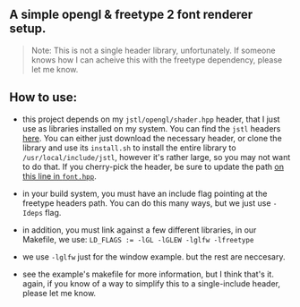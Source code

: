 ## A simple opengl & freetype 2 font renderer setup.

> Note: This is not a single header library, unfortunately. If someone knows how I can acheive this with the freetype dependency, please let me know.

## How to use: 

- this project depends on my `jstl/opengl/shader.hpp` header, that I just use as libraries installed on my system.
  You can find the `jstl` headers [here](https://github.com/toolateralus/jstl).
    You can either just download the necessary header, or clone the library and use its `install.sh` to install the entire library to `/usr/local/include/jstl`, however it's rather large, so you may not want to do that.
    If you cherry-pick the header, be sure to update the path [on this line in `font.hpp`](font.hpp#L18).

- in your build system, you must have an include flag pointing at the freetype headers path. 
  You can do this many ways, but we just use `-Ideps` flag.
- in addition, you must link against a few different libraries, in our Makefile, we use:
  `LD_FLAGS := -lGL -lGLEW -lglfw -lfreetype`
- we use `-lglfw` just for the window example. but the rest are neccesary.

- see the example's makefile for more information, but I think that's it. again, if you know of a way to simplify this to a single-include header, please let me know.

